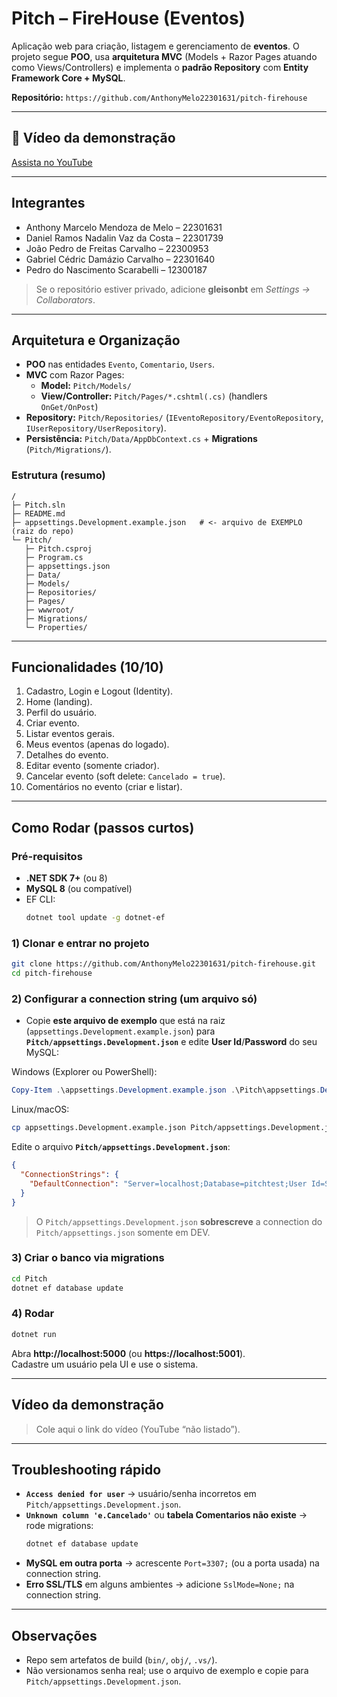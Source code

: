 # Pitch – FireHouse (Eventos)

Aplicação web para criação, listagem e gerenciamento de **eventos**. O projeto segue **POO**, usa **arquitetura MVC** (Models + Razor Pages atuando como Views/Controllers) e implementa o **padrão Repository** com **Entity Framework Core + MySQL**.

**Repositório:** `https://github.com/AnthonyMelo22301631/pitch-firehouse`

---
## 🎥 Vídeo da demonstração

[Assista no YouTube](https://youtu.be/vxJovRZA4eg)

---

## Integrantes
- Anthony Marcelo Mendoza de Melo – 22301631
- Daniel Ramos Nadalin Vaz da Costa – 22301739
- João Pedro de Freitas Carvalho – 22300953
- Gabriel Cédric Damázio Carvalho – 22301640
- Pedro do Nascimento Scarabelli – 12300187

> Se o repositório estiver privado, adicione **gleisonbt** em *Settings → Collaborators*.

---

## Arquitetura e Organização
- **POO** nas entidades `Evento`, `Comentario`, `Users`.
- **MVC** com Razor Pages:  
  - **Model:** `Pitch/Models/`  
  - **View/Controller:** `Pitch/Pages/*.cshtml(.cs)` (handlers `OnGet/OnPost`)  
- **Repository:** `Pitch/Repositories/` (`IEventoRepository/EventoRepository`, `IUserRepository/UserRepository`).  
- **Persistência:** `Pitch/Data/AppDbContext.cs` + **Migrations** (`Pitch/Migrations/`).

### Estrutura (resumo)
```
/
├─ Pitch.sln
├─ README.md
├─ appsettings.Development.example.json   # <- arquivo de EXEMPLO (raiz do repo)
└─ Pitch/
   ├─ Pitch.csproj
   ├─ Program.cs
   ├─ appsettings.json
   ├─ Data/
   ├─ Models/
   ├─ Repositories/
   ├─ Pages/
   ├─ wwwroot/
   ├─ Migrations/
   └─ Properties/
```

---

## Funcionalidades (10/10)
1. Cadastro, Login e Logout (Identity).  
2. Home (landing).  
3. Perfil do usuário.  
4. Criar evento.  
5. Listar eventos gerais.  
6. Meus eventos (apenas do logado).  
7. Detalhes do evento.  
8. Editar evento (somente criador).  
9. Cancelar evento (soft delete: `Cancelado = true`).  
10. Comentários no evento (criar e listar).

---

## Como Rodar (passos curtos)

### Pré-requisitos
- **.NET SDK 7+** (ou 8)  
- **MySQL 8** (ou compatível)  
- EF CLI:
  ```bash
  dotnet tool update -g dotnet-ef
  ```

### 1) Clonar e entrar no projeto
```bash
git clone https://github.com/AnthonyMelo22301631/pitch-firehouse.git
cd pitch-firehouse
```

### 2) Configurar a connection string (um arquivo só)
- Copie **este arquivo de exemplo** que está na raiz (`appsettings.Development.example.json`) para **`Pitch/appsettings.Development.json`** e edite **User Id**/**Password** do seu MySQL:

Windows (Explorer ou PowerShell):
```powershell
Copy-Item .\appsettings.Development.example.json .\Pitch\appsettings.Development.json
```
Linux/macOS:
```bash
cp appsettings.Development.example.json Pitch/appsettings.Development.json
```

Edite o arquivo **`Pitch/appsettings.Development.json`**:
```json
{
  "ConnectionStrings": {
    "DefaultConnection": "Server=localhost;Database=pitchtest;User Id=SEU_USUARIO;Password=SUA_SENHA;TreatTinyAsBoolean=true;"
  }
}
```

> O `Pitch/appsettings.Development.json` **sobrescreve** a connection do `Pitch/appsettings.json` somente em DEV.

### 3) Criar o banco via migrations
```bash
cd Pitch
dotnet ef database update
```

### 4) Rodar
```bash
dotnet run
```
Abra **http://localhost:5000** (ou **https://localhost:5001**).  
Cadastre um usuário pela UI e use o sistema.

---

## Vídeo da demonstração
> Cole aqui o link do vídeo (YouTube “não listado”).

---

## Troubleshooting rápido
- **`Access denied for user`** → usuário/senha incorretos em `Pitch/appsettings.Development.json`.  
- **`Unknown column 'e.Cancelado'`** ou **tabela Comentarios não existe** → rode migrations:
  ```bash
  dotnet ef database update
  ```
- **MySQL em outra porta** → acrescente `Port=3307;` (ou a porta usada) na connection string.
- **Erro SSL/TLS** em alguns ambientes → adicione `SslMode=None;` na connection string.

---

## Observações
- Repo sem artefatos de build (`bin/`, `obj/`, `.vs/`).  
- Não versionamos senha real; use o arquivo de exemplo e copie para `Pitch/appsettings.Development.json`.

